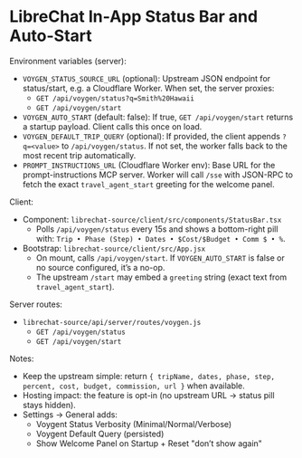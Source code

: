 # LibreChat In-App Status Bar and Auto-Start

Environment variables (server):

- `VOYGEN_STATUS_SOURCE_URL` (optional): Upstream JSON endpoint for status/start, e.g. a Cloudflare Worker. When set, the server proxies:
  - `GET /api/voygen/status?q=Smith%20Hawaii`
  - `GET /api/voygen/start`
- `VOYGEN_AUTO_START` (default: false): If true, `GET /api/voygen/start` returns a startup payload. Client calls this once on load.
- `VOYGEN_DEFAULT_TRIP_QUERY` (optional): If provided, the client appends `?q=<value>` to `/api/voygen/status`. If not set, the worker falls back to the most recent trip automatically.
 - `PROMPT_INSTRUCTIONS_URL` (Cloudflare Worker env): Base URL for the prompt-instructions MCP server. Worker will call `/sse` with JSON-RPC to fetch the exact `travel_agent_start` greeting for the welcome panel.

Client:

- Component: `librechat-source/client/src/components/StatusBar.tsx`
  - Polls `/api/voygen/status` every 15s and shows a bottom-right pill with: `Trip • Phase (Step) • Dates • $Cost/$Budget • Comm $ • %`.
- Bootstrap: `librechat-source/client/src/App.jsx`
  - On mount, calls `/api/voygen/start`. If `VOYGEN_AUTO_START` is false or no source configured, it’s a no-op.
  - The upstream `/start` may embed a `greeting` string (exact text from `travel_agent_start`).

Server routes:

- `librechat-source/api/server/routes/voygen.js`
  - `GET /api/voygen/status`
  - `GET /api/voygen/start`

Notes:

- Keep the upstream simple: return `{ tripName, dates, phase, step, percent, cost, budget, commission, url }` when available.
- Hosting impact: the feature is opt-in (no upstream URL → status pill stays hidden).
 - Settings → General adds:
   - Voygent Status Verbosity (Minimal/Normal/Verbose)
   - Voygent Default Query (persisted)
   - Show Welcome Panel on Startup + Reset "don’t show again"
